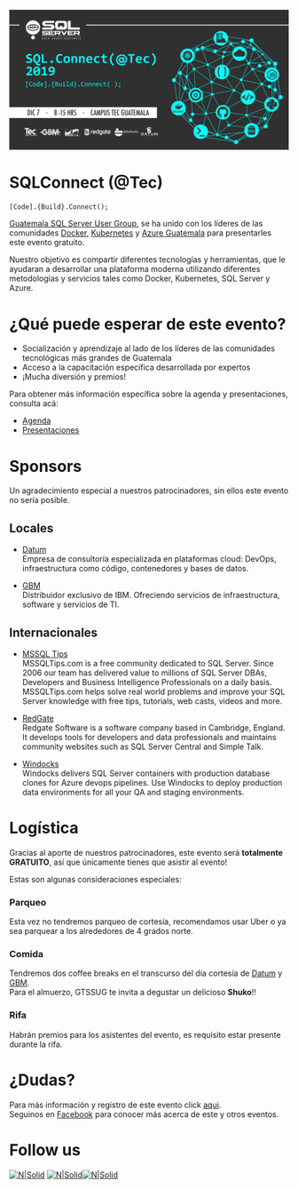 ![Header](images/header.jpg)
# SQLConnect (@Tec)
```
[Code].{Build}.Connect();
```

[Guatemala SQL Server User Group](https://www.facebook.com/groups/gtssug/), se ha unido con los líderes de las comunidades [Docker](https://www.meetup.com/Docker-Guatemala/), [Kubernetes](https://www.facebook.com/groups/k8s.gt/) y [Azure Guatemala](https://www.facebook.com/groups/azuregt/) para presentarles este evento gratuito.

Nuestro objetivo es compartir diferentes tecnologías y herramientas, que le ayudaran a desarrollar una plataforma moderna utilizando diferentes metodologías y servicios tales como Docker, Kubernetes, SQL Server y Azure.

# ¿Qué puede esperar de este evento?
* Socialización y aprendizaje al lado de los líderes de las comunidades tecnológicas más grandes de Guatemala
* Acceso a la capacitación específica desarrollada por expertos
* ¡Mucha diversión y premios!

Para obtener más información específica sobre la agenda y presentaciones, consulta acá:
* [Agenda](Agenda.md)
* [Presentaciones](Presentaciones/README.md)

# Sponsors
Un agradecimiento especial a nuestros patrocinadores, sin ellos este evento no sería posible.

## Locales
* [Datum](https://www.datum.com.gt/)  
Empresa de consultoría especializada en plataformas cloud: DevOps, infraestructura como código, contenedores y bases de datos.

* [GBM](https://www.gbm.net)  
Distribuidor exclusivo de IBM. Ofreciendo servicios de infraestructura, software y servicios de TI.

## Internacionales
* [MSSQL Tips](https://www.mssqltips.com)  
MSSQLTips.com is a free community dedicated to SQL Server.  Since 2006 our team has delivered value to millions of SQL Server DBAs, Developers and Business Intelligence Professionals on a daily basis. MSSQLTips.com helps solve real world problems and improve your SQL Server knowledge with free tips, tutorials, web casts, videos and more. 

* [RedGate](https://www.red-gate.com)  
Redgate Software is a software company based in Cambridge, England. It develops tools for developers and data professionals and maintains community websites such as SQL Server Central and Simple Talk. 

* [Windocks](https://windocks.com)  
Windocks delivers SQL Server containers with production database clones for Azure devops pipelines. Use Windocks to deploy production data environments for all your QA and staging environments.

# Logística 
Gracias al aporte de nuestros patrocinadores, este evento será **totalmente GRATUITO**, así que únicamente tienes que asistir al evento!

Estas son algunas consideraciones especiales:


### Parqueo
Esta vez no tendremos parqueo de cortesía, recomendamos usar Uber o ya sea parquear a los alrededores de 4 grados norte.

### Comida
Tendremos dos coffee breaks en el transcurso del día cortesía de [Datum](https://www.datum.com.gt/) y [GBM](https://www.gbm.net).   
Para el almuerzo, GTSSUG te invita a degustar un delicioso **Shuko**!!

### Rifa
Habrán premios para los asistentes del evento, es requisito estar presente durante la rifa.

# ¿Dudas? 
Para más información y registro de este evento click [aqui](https://sqlconnect_2019.eventbrite.com).  
Seguinos en [Facebook](https://www.facebook.com/groups/gtssug/) para conocer más acerca de este y otros eventos.

# Follow us
[![N|Solid](http://dbamastery.com/wp-content/uploads/2018/08/if_twitter_circle_color_107170.png)](https://twitter.com/gtssug) [![N|Solid](http://dbamastery.com/wp-content/uploads/2018/08/if_github_circle_black_107161.png)](https://github.com/GTSSUG)[![N|Solid](http://dbamastery.com/wp-content/uploads/2018/08/if_browser_1055104.png)](https://www.facebook.com/groups/gtssug/)
